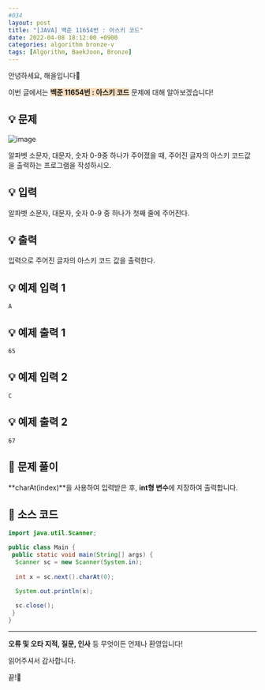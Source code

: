 ```yaml
---
#034
layout: post
title: "[JAVA] 백준 11654번 : 아스키 코드"
date: 2022-04-08 18:12:00 +0900
categories: algorithm bronze-v
tags: [Algorithm, BaekJoon, Bronze]
---
```


안녕하세요, 해을입니다🦖

이번 글에서는 <span style="background-color:#f7ddbe">**백준 11654번 : 아스키 코드**</span> 문제에 대해 알아보겠습니다!

## 💡 문제

![image](https://user-images.githubusercontent.com/39720852/163979809-d8278a9a-1191-45c0-adc7-34d51cd777a0.png)

알파벳 소문자, 대문자, 숫자 0-9중 하나가 주어졌을 때, 주어진 글자의 아스키 코드값을 출력하는 프로그램을 작성하시오.

## 💡 입력

알파벳 소문자, 대문자, 숫자 0-9 중 하나가 첫째 줄에 주어진다.

## 💡 출력

입력으로 주어진 글자의 아스키 코드 값을 출력한다.

## 💡 예제 입력 1

```
A
```

## 💡 예제 출력 1

```
65
```

## 💡 예제 입력 2

```
C
```

## 💡 예제 출력 2

```
67
```

## 🚩 문제 풀이

**charAt(index)**을 사용하여 입력받은 후, **int형 변수**에 저장하여 출력합니다.

## 🚩 소스 코드

``` java
import java.util.Scanner;

public class Main {
 public static void main(String[] args) {  
  Scanner sc = new Scanner(System.in);
  
  int x = sc.next().charAt(0);

  System.out.println(x);
  
  sc.close();
 }
}
```

---

**오류 및 오타 지적, 질문, 인사** 등 무엇이든 언제나 환영입니다!

읽어주셔서 감사합니다.

끝!🦕
